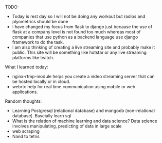 TODO:
- Today is rest day so I will not be doing any workout but radios and plyometrics should be done
- I have changed my focus from flask to django just because the use of flask at a company level is not found too much whereas most of companies that use python as a backend language use django framework to do the task.
- I am also thinking of creating a live streaming site and probably make it public. This site will be something like hotstar or any live streaming platforms like twitch.

What I learned today:
- nginx-rtmp-module helps you create a video streaming server that can be hosted locally or in cloud.
- webrtc help for real time communication using mobile or web applications.

Random thoughts:
- Learning Postgresql (relational database) and mongodb (non-relational database). Bascially learn sql 
- What is the relation of machine learning and data science? Data science involves manipulating, predicting  of data in large scale
- web scraping
- Nand to tetris